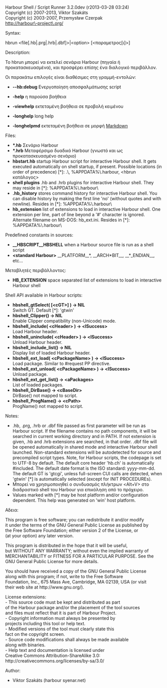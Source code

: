 Harbour Shell / Script Runner 3\.2\.0dev \(r2013\-03\-28 03:24\)  
Copyright \(c\) 2007\-2013, Viktor Szakáts  
Copyright \(c\) 2003\-2007, Przemysław Czerpak  
<http://harbour\-project\.org/>  

Syntax:  
  
  hbrun &lt;file\[\.hb|\.prg|\.hrb|\.dbf\]&gt;|&lt;option&gt; \[&lt;παραμετρος\[ι\]&gt;\]  
  
Description:  


  Το hbrun μπορεί να εκτελεί σενάρια Harbour  \(πηγαία ή προκατασκευασμένα\), και προσφέρει επίσης ένα διαλογικό περιβάλλον\.
  
Οι παρακάτω επιλογές είναι διαθέσιμες στη γραμμή\-εντολών:  


 - **\-\-hb:debug** Ενεργοποίηση αποσφαλμάτωσης script


 - **\-help** η παρούσα βοήθεια
 - **\-viewhelp** εκτεταμένη βοήθεια σε προβολή κειμένου
 - **\-longhelp** long help
 - **\-longhelpmd** εκτεταμένη βοήθεια σε μορφή [Markdown](http://daringfireball.net/projects/markdown/)
  
Files:  


 - **\*\.hb** Σενάριο Harbour
 - **\*\.hrb** Μεταφέρσιμο δυαδικό Harbour \(γνωστό και ως προκατασκευασμένο σενάριο\)
 - **hbstart\.hb** startup Harbour script for interactive Harbour shell\. It gets executed automatically on shell startup, if present\. Possible locations \(in order of precedence\) \[\*\]: \.\\, %APPDATA%\\\.harbour, &lt;hbrun κατάλογος&gt;
 - **shell plugins** \.hb and \.hrb plugins for interactive Harbour shell\. They may reside in \[\*\]: %APPDATA%\\\.harbour\\
 - **\.hb\_history** stores command history for interactive Harbour shell\. You can disable history by making the first line 'no' \(without quotes and with newline\)\. Resides in \[\*\]: %APPDATA%\\\.harbour\\
 - **hb\_extension** list of extensions to load in interactive Harbour shell\. One extension per line, part of line beyond a '\#' character is ignored\. Alternate filename on MS\-DOS: hb\_ext\.ini\. Resides in \[\*\]: %APPDATA%\\\.harbour\\


Predefined constants in sources:


 - **\_\_HBSCRIPT\_\_HBSHELL** when a Harbour source file is run as a shell script
 - **&lt;standard Harbour&gt;** \_\_PLATFORM\_\_\*, \_\_ARCH\*BIT\_\_, \_\_\*\_ENDIAN\_\_, etc\.\.\.
  
Μεταβλητές περιβάλλοντος:  


 - **HB\_EXTENSION** space separated list of extensions to load in interactive Harbour shell
  
Shell API available in Harbour scripts:  


 - **hbshell\_gtSelect\( \[&lt;cGT&gt;\] \) \-&gt; NIL**  
Switch GT\. Default \[\*\]: 'gtwin'
 - **hbshell\_Clipper\(\) \-&gt; NIL**  
Enable Clipper compatibility \(non\-Unicode\) mode\.
 - **hbshell\_include\( &lt;cHeader&gt; \) \-&gt; &lt;lSuccess&gt;**  
Load Harbour header\.
 - **hbshell\_uninclude\( &lt;cHeader&gt; \) \-&gt; &lt;lSuccess&gt;**  
Unload Harbour header\.
 - **hbshell\_include\_list\(\) \-&gt; NIL**  
Display list of loaded Harbour header\.
 - **hbshell\_ext\_load\( &lt;cPackageName&gt; \) \-&gt; &lt;lSuccess&gt;**  
Load package\. Similar to \#request PP directive\.
 - **hbshell\_ext\_unload\( &lt;cPackageName&gt; \) \-&gt; &lt;lSuccess&gt;**  
Unload package\.
 - **hbshell\_ext\_get\_list\(\) \-&gt; &lt;aPackages&gt;**  
List of loaded packages\.
 - **hbshell\_DirBase\(\) \-&gt; &lt;cBaseDir&gt;**  
DirBase\(\) not mapped to script\.
 - **hbshell\_ProgName\(\) \-&gt; &lt;cPath&gt;**  
ProgName\(\) not mapped to script\.
  
Notes:  


  - \.hb, \.prg, \.hrb or \.dbf file passed as first parameter will be run as Harbour script\. If the filename contains no path components, it will be searched in current working directory and in PATH\. If not extension is given, \.hb and \.hrb extensions are searched, in that order\. \.dbf file will be opened automatically in shared mode and interactive Harbour shell launched\. Non\-standard extensions will be autodetected for source and precompiled script types\. Note, for Harbour scripts, the codepage is set to UTF\-8 by default\. The default core header 'hb\.ch' is automatically \#included\. The default date format is the ISO standard: yyyy\-mm\-dd\. The default GT is 'gtcgi', unless full\-screen CUI calls are detected, when 'gtwin' \[\*\] is automatically selected \(except for INIT PROCEDUREs\)\.
  - Μπορεί να χρησιμοποιηθεί ο συνδυασμός πλήκτρων &lt;Alt\+V&gt; στο διαδραστικό shell του Harbour για επικόληση από το πρόχειρο\.
  - Values marked with \[\*\] may be host platform and/or configuration dependent\. This help was generated on 'win' host platform\.
  
Αδεια:  


  This program is free software; you can redistribute it and/or modify  
it under the terms of the GNU General Public License as published by  
the Free Software Foundation; either version 2 of the License, or  
\(at your option\) any later version\.  
  
This program is distributed in the hope that it will be useful,  
but WITHOUT ANY WARRANTY; without even the implied warranty of  
MERCHANTABILITY or FITNESS FOR A PARTICULAR PURPOSE\.  See the  
GNU General Public License for more details\.  
  
You should have received a copy of the GNU General Public License  
along with this program; if not, write to the Free Software  
Foundation, Inc\., 675 Mass Ave, Cambridge, MA 02139, USA \(or visit  
their web site at http://www\.gnu\.org/\)\.  
  
License extensions:  
  \- This source code must be kept and distributed as part  
    of the Harbour package and/or the placement of the tool sources  
    and files must reflect that it is part of Harbour Project\.  
  \- Copyright information must always be presented by  
    projects including this tool or help text\.  
  \- Modified versions of the tool must clearly state this  
    fact on the copyright screen\.  
  \- Source code modifications shall always be made available  
    along with binaries\.  
  \- Help text and documentation is licensed under  
    Creative Commons Attribution\-ShareAlike 3\.0:  
    http://creativecommons\.org/licenses/by\-sa/3\.0/  

  
Author:  


 - Viktor Szakáts \(harbour syenar\.net\) 
